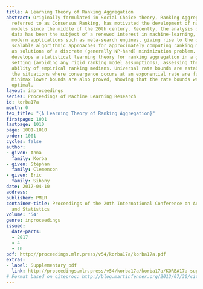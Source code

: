 ```yaml
---
title: A Learning Theory of Ranking Aggregation
abstract: Originally formulated in Social Choice theory, Ranking Aggregation, also
  referred to as Consensus Ranking, has motivated the development of numerous statistical
  models since the middle of the 20th century. Recently, the analysis of ranking/preference
  data has been the subject of a renewed interest in machine-learning, boosted by
  modern applications such as meta-search engines, giving rise to the design of various
  scalable algorithmic approaches for approximately computing ranking medians, viewed
  as solutions of a discrete (generally NP-hard) minimization problem. This paper
  develops a statistical learning theory for ranking aggregation in a general probabilistic
  setting (avoiding any rigid ranking model assumptions), assessing the generalization
  ability of empirical ranking medians. Universal rate bounds are established and
  the situations where convergence occurs at an exponential rate are fully characterized.
  Minimax lower bounds are also proved, showing that the rate bounds we obtain are
  optimal.
layout: inproceedings
series: Proceedings of Machine Learning Research
id: korba17a
month: 0
tex_title: "{A Learning Theory of Ranking Aggregation}"
firstpage: 1001
lastpage: 1010
page: 1001-1010
order: 1001
cycles: false
author:
- given: Anna
  family: Korba
- given: Stéphan
  family: Clemencon
- given: Eric
  family: Sibony
date: 2017-04-10
address: 
publisher: PMLR
container-title: Proceedings of the 20th International Conference on Artificial Intelligence
  and Statistics
volume: '54'
genre: inproceedings
issued:
  date-parts:
  - 2017
  - 4
  - 10
pdf: http://proceedings.mlr.press/v54/korba17a/korba17a.pdf
extras:
- label: Supplementary pdf
  link: http://proceedings.mlr.press/v54/korba17a/korba17a/KORBA17a-supp.pdf
# Format based on citeproc: http://blog.martinfenner.org/2013/07/30/citeproc-yaml-for-bibliographies/
---
```

